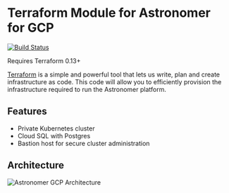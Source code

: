 # Terraform Module for Astronomer for GCP

[![Build Status](https://cloud.drone.io/api/badges/astronomer/terraform-google-astronomer-gcp/status.svg)](https://cloud.drone.io/astronomer/terraform-google-astronomer-gcp)

Requires Terraform 0.13+

[Terraform](https://www.terraform.io/) is a simple and powerful tool that lets us write, plan and create infrastructure as code. This code will allow you to efficiently provision the infrastructure required to run the Astronomer platform.

## Features

- Private Kubernetes cluster
- Cloud SQL with Postgres
- Bastion host for secure cluster administration

## Architecture

![Astronomer GCP Architecture](images/Astronomer-GCP-white-background.png)
